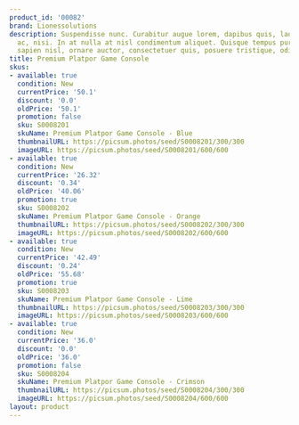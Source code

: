 ```yaml
---
product_id: '00082'
brand: Lionessolutions
description: Suspendisse nunc. Curabitur augue lorem, dapibus quis, laoreet et, pretium
  ac, nisi. In at nulla at nisl condimentum aliquet. Quisque tempus purus eu ante.Vestibulum
  sapien nisl, ornare auctor, consectetuer quis, posuere tristique, odio.
title: Premium Platpor Game Console
skus:
- available: true
  condition: New
  currentPrice: '50.1'
  discount: '0.0'
  oldPrice: '50.1'
  promotion: false
  sku: S0008201
  skuName: Premium Platpor Game Console - Blue
  thumbnailURL: https://picsum.photos/seed/S0008201/300/300
  imageURL: https://picsum.photos/seed/S0008201/600/600
- available: true
  condition: New
  currentPrice: '26.32'
  discount: '0.34'
  oldPrice: '40.06'
  promotion: true
  sku: S0008202
  skuName: Premium Platpor Game Console - Orange
  thumbnailURL: https://picsum.photos/seed/S0008202/300/300
  imageURL: https://picsum.photos/seed/S0008202/600/600
- available: true
  condition: New
  currentPrice: '42.49'
  discount: '0.24'
  oldPrice: '55.68'
  promotion: true
  sku: S0008203
  skuName: Premium Platpor Game Console - Lime
  thumbnailURL: https://picsum.photos/seed/S0008203/300/300
  imageURL: https://picsum.photos/seed/S0008203/600/600
- available: true
  condition: New
  currentPrice: '36.0'
  discount: '0.0'
  oldPrice: '36.0'
  promotion: false
  sku: S0008204
  skuName: Premium Platpor Game Console - Crimson
  thumbnailURL: https://picsum.photos/seed/S0008204/300/300
  imageURL: https://picsum.photos/seed/S0008204/600/600
layout: product
---
```

